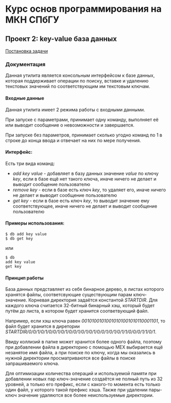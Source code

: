# Курс основ программирования на МКН СПбГУ
## Проект 2: key-value база данных

[Постановка задачи](./TASK.md)

### Документация

Данная утилита является консольным интерфейсом к базе данных, которая поддерживает операции по поиску, вставке и удалению текстовых значений по соответствующим им текстовым ключам.

#### Входные данные

Данная утилита имеет 2 режима работы с входными данными.

При запуске с параметрами, принимает одну команду, выполняет её или выводит сообщение о невозможности и завершается.

При запуске без параметров, принимает сколько угодно команд по 1 в строке до конца ввода и отвечает на них по мере получения.

#### Интерфейс:

Есть три вида команд:
* *add key value* - добавляет в базу данных значение *value* по ключу *key*, если в базе ещё нет такого ключа, иначе ничего не делает и выводит сообщение пользователю
* *remove key* - если в базе есть ключ *key*, то удаляет его, иначе ничего не делает и выводит сообщение пользователю
* *get key* - если в базе есть ключ *key*, то выводит значение ему соответствующее, иначе ничего не делает и выводит сообщение пользователю

#### Примеры использования:

    $ db add key value
    $ db get key

или

    $ db
    add key value
    get key

#### Принцип работы

База данных представляет из себя бинарное дерево, в листах которого хранятся файлы, соответсвующие существующим парам ключ-значение.
Корневая директория задаётся константой *STARTDIR*.
Для каждого ключа считается 32-битный бинарный хэш, который будет путём до листа, в котором будет хранится соответвующий файл.

Например, если хэш ключа равен *00101001010010101001010110001101*, то файл будет хранится в диретории *STARTDIR/0/0/1/0/1/0/0/1/0/1/0/0/1/0/1/0/1/0/0/1/0/1/0/1/1/0/0/0/1/1/0/1*.

Ввиду коллизий в папке может хранится более одного файла, поэтому при добавлении файла в директорию с помощью MEX выбирается ещё незанятое имя файла,
а при поиске по ключу, когда мы оказались в нужной директории просматриваются все файлы в поиске запрашиваемого ключа.

Для оптимизации количества операций и используемой памяти при добавлении новых пар ключ-значение создаётся не полный путь из 32 уровней, а только его префикс, если с какого-то момента есть только один файл, у которого такой префикс хэша.
Также при удалении пары-ключ значение удаляются все более неиспользуемые директории.
